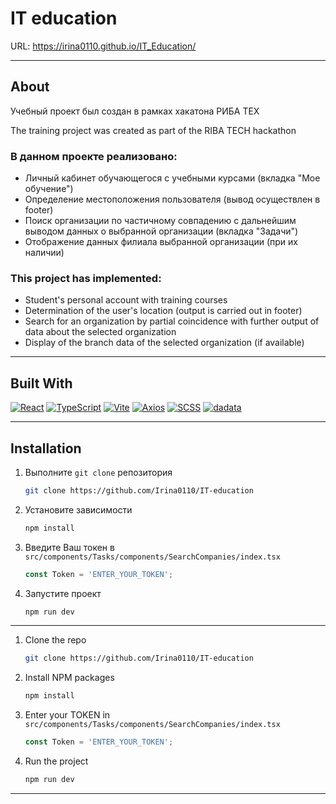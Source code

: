 # IT education

URL: https://irina0110.github.io/IT_Education/

---

## About

Учебный проект был создан в рамках хакатона РИБА ТЕХ

The training project was created as part of the RIBA TECH hackathon

### В данном проекте реализовано:

- Личный кабинет обучающегося с учебными курсами (вкладка "Мое обучение")
- Определение местоположения пользователя (вывод осуществлен в footer)
- Поиск организации по частичному совпадению с дальнейшим выводом данных
  о выбранной организации (вкладка "Задачи")
- Отображение данных филиала выбранной организации (при их наличии)

### This project has implemented:

- Student's personal account with training courses
- Determination of the user's location (output is carried out in footer)
- Search for an organization by partial coincidence with further output of data
  about the selected organization
- Display of the branch data of the selected organization (if available)

---

## Built With

[![React][React.js]][React-url]
[![TypeScript][Typescript.js]][Typescript-url]
[![Vite][Vite.js]][Vite-url]
[![Axios][Axios.js]][Axios-url]
[![SCSS][SCSS.js]][SCSS-url]
[![dadata][dadata.js]][dadata-url]

---
## Installation

1. Выполните `git clone` репозитория
   ```sh
   git clone https://github.com/Irina0110/IT-education
   ```
2. Установите зависимости
    ```sh
   npm install
    ```

3. Введите Ваш токен в `src/components/Tasks/components/SearchCompanies/index.tsx`
   ```js
   const Token = 'ENTER_YOUR_TOKEN';
   ```

4. Запустите проект
    ```sh
   npm run dev
    ```
---

1. Clone the repo
   ```sh
   git clone https://github.com/Irina0110/IT-education
   ```
2. Install NPM packages
    ```sh
   npm install
    ```

3. Enter your TOKEN in `src/components/Tasks/components/SearchCompanies/index.tsx`
   ```js
   const Token = 'ENTER_YOUR_TOKEN';
   ```
   
4. Run the project
    ```sh
   npm run dev
    ```
---

[React.js]: https://img.shields.io/badge/React-20232A?style=for-the-badge&logo=react&logoColor=61DAFB

[React-url]: https://reactjs.org/

[Typescript.js]:    https://img.shields.io/badge/TypeScript-007ACC?style=for-the-badge&logo=typescript&logoColor=white

[Typescript-url]:https://www.typescriptlang.org/

[Vite.js]: https://img.shields.io/badge/Vite-007ACC?style=for-the-badge&logo=vite&color=black

[Vite-url]: https://vitejs.dev/

[Axios.js]: https://img.shields.io/badge/Axios-007ACC?style=for-the-badge&logo=axios&color=blueviolet

[Axios-url]: https://axios-http.com/docs/intro

[SCSS.js]: https://img.shields.io/badge/SCSS-007ACC?style=for-the-badge\&logo=SASS&color=white

[SCSS-url]: https://sass-scss.ru/guide/

[dadata.js]: https://img.shields.io/badge/dadata.ru-007ACC?style=for-the-badge\&logo=dadata&color=red

[dadata-url]: https://dadata.ru/